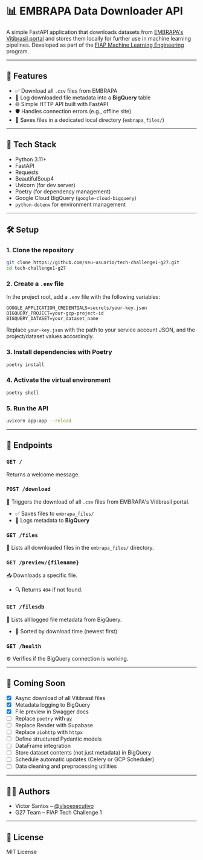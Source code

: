 # 📊 EMBRAPA Data Downloader API

A simple FastAPI application that downloads datasets from [EMBRAPA's Vitibrasil portal](http://vitibrasil.cnpuv.embrapa.br/download/) and stores them locally for further use in machine learning pipelines. Developed as part of the [FIAP Machine Learning Engineering](https://postech.fiap.com.br/curso/machine-learning-engineering/) program.

---

## 🚀 Features

- ✅ Download all `.csv` files from EMBRAPA  
- 🧾 Log downloaded file metadata into a **BigQuery** table  
- 🌐 Simple HTTP API built with FastAPI  
- 🛡️ Handles connection errors (e.g., offline site)  
- 📂 Saves files in a dedicated local directory (`embrapa_files/`)

---

## 🧰 Tech Stack

- Python 3.11+  
- FastAPI  
- Requests  
- BeautifulSoup4  
- Uvicorn (for dev server)  
- Poetry (for dependency management)  
- Google Cloud BigQuery (`google-cloud-bigquery`)  
- `python-dotenv` for environment management  

---

## 🛠️ Setup 

### 1. Clone the repository

```bash
git clone https://github.com/seu-usuario/tech-challenge1-g27.git
cd tech-challenge1-g27
```

### 2. Create a `.env` file

In the project root, add a `.env` file with the following variables:

```env
GOOGLE_APPLICATION_CREDENTIALS=secrets/your-key.json
BIGQUERY_PROJECT=your-gcp-project-id
BIGQUERY_DATASET=your_dataset_name
```

Replace `your-key.json` with the path to your service account JSON, and the project/dataset values accordingly.

### 3. Install dependencies with Poetry

```bash
poetry install
```

### 4. Activate the virtual environment

```bash
poetry shell
```

### 5. Run the API

```bash
uvicorn app:app --reload
```

---

## 📡 Endpoints

### `GET /`  
Returns a welcome message.

### `POST /download`  
🔽 Triggers the download of all `.csv` files from EMBRAPA's Vitibrasil portal.  
- ✅ Saves files to `embrapa_files/`  
- 🧾 Logs metadata to **BigQuery**

### `GET /files`  
📂 Lists all downloaded files in the `embrapa_files/` directory.

### `GET /preview/{filename}`  
📥 Downloads a specific file.  
- 🔍 Returns `404` if not found.

### `GET /filesdb`  
🧾 Lists all logged file metadata from BigQuery.  
- 📌 Sorted by download time (newest first)

### `GET /health`  
⚙️ Verifies if the BigQuery connection is working.

---

## 🧪 Coming Soon

- [X] Async download of all Vitibrasil files  
- [X] Metadata logging to BigQuery  
- [X] File preview in Swagger docs  
- [ ] Replace `poetry` with [`uv`](https://github.com/astral-sh/uv)  
- [ ] Replace Render with Supabase  
- [ ] Replace `aiohttp` with `httpx`  
- [ ] Define structured Pydantic models  
- [ ] DataFrame integration  
- [ ] Store dataset contents (not just metadata) in BigQuery  
- [ ] Schedule automatic updates (Celery or GCP Scheduler)  
- [ ] Data cleaning and preprocessing utilities

---

## 👨‍💻 Authors

- Victor Santos – [@vlsoexecutivo](mailto:vlsoexecutivo@gmail.com)  
- G27 Team – FIAP Tech Challenge 1

---

## 📄 License

MIT License 